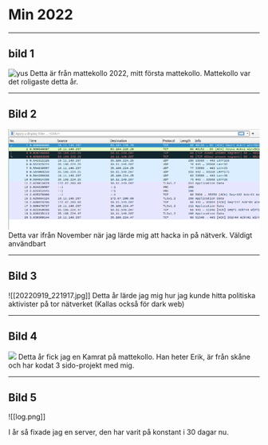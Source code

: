 # Min 2022
---
## bild 1
![yus](https://cdn.discordapp.com/attachments/981621916068626562/1063027685149921331/Snapchat-951903211.jpg)
Detta är från mattekollo 2022, mitt första mattekollo.
Mattekollo var det roligaste detta år.

---
## Bild 2
![yus](/assets/ss.png)
Detta var ifrån November när jag lärde mig att hacka in på nätverk.
Väldigt användbart

---
## Bild 3
![[20220919_221917.jpg]]
Detta år lärde jag mig hur jag kunde hitta politiska aktivister på tor nätverket (Kallas också för dark web) 

---
## Bild 4
![](https://uc49341ef2a01ac7e5fb95c7204a.previews.dropboxusercontent.com/p/thumb/ABzz_jFjmXXlmSx6Z9caI6KfnD3N_-f1kMbWN7erWOhQUP6WpyFyRQfUM3-heujRs5hi0tt-dEW1liyKN5svz-hbjTE7gBoSIZFurslAkLYU0SLInHzN6-OB-gheCUePGxrvTqPfxvudvaSTR_3QAZ1uypKXZs-I591PKMS8SFmarOOvjg6a4C9DAhkUMpoYtyB23GEj5LmZMkcvddYwi9McWCe4XySyUrBpPN7TLMlZcNeH5Crg6Wr4f4hIRrSCtVEEFPPTxpD_cDXsddYQsnpHSxGB5sy7wKPZLZCkpnZZ6_eVRoGTM2OO1owqD6DrrTFHGXAisRH9wkUZEfJfQp2H6rr5R-2yvRH9EEfHF1HJmk0EBrv0tt3wkHfmktwz31g/p.jpeg)
Detta år fick jag en Kamrat på mattekollo. Han heter Erik, är från skåne och har kodat 3 sido-projekt med mig.

---
## Bild 5
![[log.png]]

I år så fixade jag en server, den har varit på konstant i 30 dagar nu.
